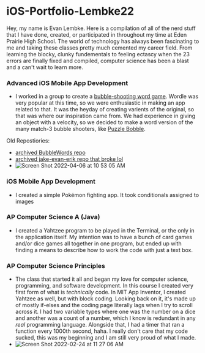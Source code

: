# iOS-Portfolio-Lembke22
Hey, my name is Evan Lembke. Here is a compilation of all of the nerd stuff that I have done, created, or participated in throughout my time at Eden Prairie High School. The world of technology has always been fascinating to me and taking these classes pretty much cemented my career field. From learning the blocky, clunky fundementals to feeling ectascy when the 23 errors are finally fixed and compiled, computer science has been a blast and a can't wait to learn more.


### Advanced iOS Mobile App Development
* I worked in a group to create a [bubble-shooting word game](https://github.com/EPHS-iOS/BubbleWords). Wordle was very popular at this time, so we were enthusiastic in making an app related to that. It was the heyday of creating varients of the original, so that was where our inspiration came from. We had experience in giving an object with a velocity, so we decided to make a word version of the many match-3 bubble shooters, like [Puzzle Bobble](https://en.wikipedia.org/wiki/Puzzle_Bobble).

Old Repostiories:
* [archived BubbleWords repo](https://github.com/90306561/BubbleWords)
* [archived jake-evan-erik repo that broke lol](https://github.com/EPHS-iOS/jake-evan-erik)
* ![Screen Shot 2022-04-06 at 10 53 05 AM](https://user-images.githubusercontent.com/60675994/162016615-9b4ccfce-b6b2-4172-88df-7c83ce1dc091.png)


### iOS Mobile App Development
* I created a simple Pokémon fighting app. It took conditionals assigned to images 

### AP Computer Science A (Java)
* I created a Yahtzee program to be played in the Terminal, or the only in the application itself. My intention was to have a bunch of card games and/or dice games all together in one program, but ended up with finding a means to describe how to work the code with just a text box.


### AP Computer Science Principles
* The class that started it all and began my love for computer science, programming, and software development. In this course I created very first form of what is *technically* code. In MIT App Inventor, I created Yahtzee as well, but with block coding. Looking back on it, it's made up of mostly if-elses and the coding page literally lags when I try to scroll across it. I had two variable types where one was the number on a dice and another was a count of a number, which I know is redundant in any *real* programming language. Alongside that, I had a timer that ran a function every 1000th second, haha. I really don't care that my code sucked, this was my beginning and I am still very proud of what I made.
* ![Screen Shot 2022-02-24 at 11 27 06 AM](https://user-images.githubusercontent.com/60675994/155734207-a2dca7d0-e8c3-4a46-b43d-148def9cc7bf.png)

